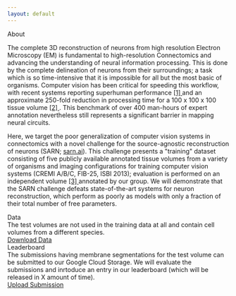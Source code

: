 ```yaml
---
layout: default
---
```


<div class="grid-layout">
  <div class="card">
    <div class="card-header"> About </div>
    <div class="card-main">
      <div class="main-description">
      <p>
      The complete 3D reconstruction of neurons from high resolution Electron Microscopy (EM) is fundamental to high-resolution Connectomics and advancing the understanding of neural information processing. This is done by the complete delineation of neurons from their surroundings; a task which is so time-intensive that it is impossible for all but the most basic of organisms. Computer vision has been critical for speeding this workflow, with recent systems reporting superhuman performance <a href="https://arxiv.org/abs/1706.00120"> [1] </a> and an approximate 250-fold reduction in processing time for a 100 x 100 x 100 tissue volume <a href="https://www.biorxiv.org/content/early/2017/10/09/200675"> [2] </a>. This benchmark of over 400 man-hours of expert annotation nevertheless still represents a significant barrier in mapping neural circuits.
      </p>
      <p>
      Here, we target the poor generalization of computer vision systems in connectomics with a novel challenge for the source-agnostic reconstruction of neurons (SARN; <a href="https://sarn.ai"> sarn.ai</a>). This challenge presents a "training" dataset consisting of five publicly available annotated tissue volumes from a variety of organisms and imaging configurations for training computer vision systems (CREMI A/B/C, FIB-25, ISBI 2013); evaluation is performed on an independent volume <a href="https://www.nature.com/articles/nature09818"> [3] </a> annotated by our group. We will demonstrate that the SARN challenge defeats state-of-the-art systems for neuron reconstruction, which perform as poorly as models with only a fraction of their total number of free parameters.
      </p>
      </div>
    </div>
  </div>
  <div class="card">
    <div class="card-header"> Data </div>
    <div class="card-main">
      <div class="main-description"> The test volumes are not used in the training data at all and contain cell volumes from a different species. </div>
    </div>
    <div class="align-center">
      <a href="gs://sarn/data/briggman.npy" class="btn align-center"> Download Data </a>
    </div>
  </div>
  <div class="card">
    <div class="card-header"> Leaderboard </div>
    <div class="card-main">
      <div class="main-description"> The submissions having membrane segmentations for the test volume can be submitted to our Google Cloud Storage. We will evaluate the submissions and inrtoduce an entry in our leaderboard (which will be released in X amount of time). </div>
    </div>
    <div class="align-center">
      <a href="gs://sarn/submission" class="btn align-center"> Upload Submission </a>
    </div>
    <!-- table>
        <tr>
        <th> Submission Name </th>
        <th> Metric 1 </th>
        <th> Metric 2 </th>
        <th> Metric N </th>
        <th> Final score </th>
        </tr>
        <tr>
        <td> Name 1 </td>
        <td> Score 1 </td>
        <td> Score 2 </td>
        <td> Score N </td>
        <td> sum(scores[i]) </td>
        </tr>
    </table -->
  </div>
</div>
